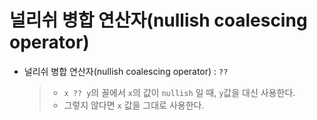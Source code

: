 # 널리쉬 병합 연산자(nullish coalescing operator)

- 널리쉬 병합 연산자(nullish coalescing operator) : `??`

  > - `x ?? y`의 꼴에서 `x`의 값이 `nullish` 일 때, `y`값을 대신 사용한다.
  > - 그렇지 않다면 `x` 값을 그대로 사용한다.
